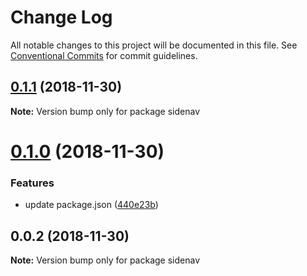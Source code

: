 # Change Log

All notable changes to this project will be documented in this file.
See [Conventional Commits](https://conventionalcommits.org) for commit guidelines.

## [0.1.1](https://github.com/rkusuma/angular-cli-lerna/compare/sidenav@0.1.0...sidenav@0.1.1) (2018-11-30)

**Note:** Version bump only for package sidenav





# [0.1.0](https://github.com/rkusuma/angular-cli-lerna/compare/sidenav@0.0.2...sidenav@0.1.0) (2018-11-30)


### Features

* update package.json ([440e23b](https://github.com/rkusuma/angular-cli-lerna/commit/440e23b))





## 0.0.2 (2018-11-30)

**Note:** Version bump only for package sidenav
